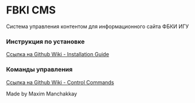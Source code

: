 # FBKI CMS  
Система управления контентом для информационного сайта ФБКИ ИГУ

### Инструкция по установке
[Ссылка на Github Wiki - Installation Guide](https://github.com/manchakkay/vxXAPe4K52jVm3st/wiki/Installation-Guide)
### Команды управления
[Ссылка на Github Wiki - Control Commands](https://github.com/manchakkay/vxXAPe4K52jVm3st/wiki/Control-Commands)

Made by Maxim Manchakkay
